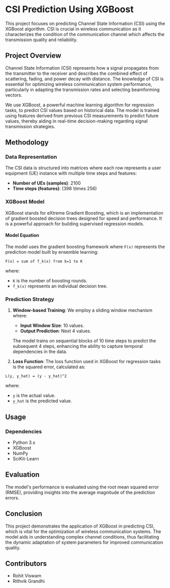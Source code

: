 # CSI Prediction Using XGBoost

This project focuses on predicting Channel State Information (CSI) using the XGBoost algorithm. CSI is crucial in wireless communication as it characterizes the condition of the communication channel which affects the transmission quality and reliability.

## Project Overview

Channel State Information (CSI) represents how a signal propagates from the transmitter to the receiver and describes the combined effect of scattering, fading, and power decay with distance. The knowledge of CSI is essential for optimizing wireless communication system performance, particularly in adapting the transmission rates and selecting beamforming vectors.

We use XGBoost, a powerful machine learning algorithm for regression tasks, to predict CSI values based on historical data. The model is trained using features derived from previous CSI measurements to predict future values, thereby aiding in real-time decision-making regarding signal transmission strategies.

## Methodology

### Data Representation

The CSI data is structured into matrices where each row represents a user equipment (UE) instance with multiple time steps and features:

- **Number of UEs (samples)**: 2100
- **Time steps (features)**: \(398 \times 256\)

### XGBoost Model

XGBoost stands for eXtreme Gradient Boosting, which is an implementation of gradient boosted decision trees designed for speed and performance. It is a powerful approach for building supervised regression models.


#### Model Equation

The model uses the gradient boosting framework where `F(x)` represents the prediction model built by ensemble learning:

```
F(x) = sum of f_k(x) from k=1 to K
```

where:
- `K` is the number of boosting rounds.
- `f_k(x)` represents an individual decision tree.


### Prediction Strategy

1. **Window-based Training**: We employ a sliding window mechanism where:
   - **Input Window Size**: 10 values.
   - **Output Prediction**: Next 4 values.

   The model trains on sequential blocks of 10 time steps to predict the subsequent 4 steps, enhancing the ability to capture temporal dependencies in the data.

2. **Loss Function**: The loss function used in XGBoost for regression tasks is the squared error, calculated as:

```
L(y, y_hat) = (y - y_hat)^2
```

where:
- `y` is the actual value.
- `y_hat` is the predicted value.


## Usage

### Dependencies
- Python 3.x
- XGBoost
- NumPy
- SciKit-Learn


## Evaluation

The model's performance is evaluated using the root mean squared error (RMSE), providing insights into the average magnitude of the prediction errors.

## Conclusion

This project demonstrates the application of XGBoost in predicting CSI, which is vital for the optimization of wireless communication systems. The model aids in understanding complex channel conditions, thus facilitating the dynamic adaptation of system parameters for improved communication quality.


## Contributors

- Rohit Viswam
- Rithvik Grandhi

